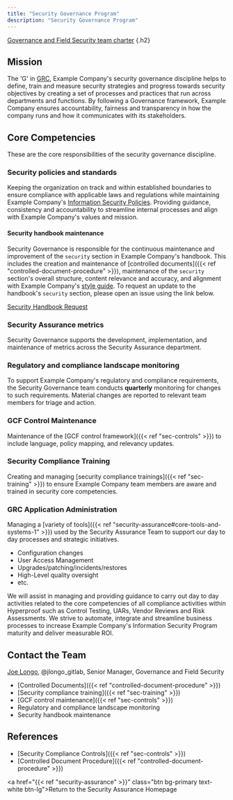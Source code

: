 ```yaml
---
title: "Security Governance Program"
description: "Security Governance Program"
---
```


[Governance and Field Security team charter](/handbook/security/security-assurance/governance_and_field_security_team_charter.html)
{.h2}

## <i class="fas fa-bullseye" style="color:rgb(110,73,203)" aria-hidden="true"></i> Mission

The 'G' in [GRC](https://www.oceg.org/about/what-is-grc/), Example Company's security governance discipline helps to define, train and measure security strategies and progress towards security objectives by creating a set of processes and practices that run across departments and functions. By following a Governance framework, Example Company ensures accountability, fairness and transparency in how the company runs and how it communicates with its stakeholders.

## <i class="far fa-lightbulb" style="color:rgb(110,73,203)" aria-hidden="true"></i> Core Competencies

These are the core responsibilities of the security governance discipline.

### Security policies and standards

Keeping the organization on track and within established boundaries to ensure compliance with applicable laws and regulations while maintaining Example Company's [Information Security Policies](/handbook/security/controlled-document-procedure). Providing guidance, consistency and accountability to streamline internal processes and align with Example Company's values and mission.

#### Security handbook maintenance

Security Governance is responsible for the continuous maintenance and improvement of the `security` section in Example Company's handbook. This includes the creation and maintenance of [controlled documents]({{< ref "controlled-document-procedure" >}}), maintenance of the `security` section's overall structure, content relevance and accuracy, and alignment with Example Company's [style guide](/docs/markdown-guide). To request an update to the handbook's `security` section, please open an issue using the link below.

<a href="https://example_company.com/example_company-com/gl-security/security-assurance/governance/security-handbook/-/issues/new?issuable_template=security_handbook_request" class="btn bg-primary text-white btn-lg">Security Handbook Request</a>

### Security Assurance metrics

Security Governance supports the development, implementation, and maintenance of metrics across the Security Assurance department.

### Regulatory and compliance landscape monitoring

To support Example Company's regulatory and compliance requirements, the Security Governance team conducts **quarterly** monitoring for changes to such requirements. Material changes are reported to relevant team members for triage and action.

### GCF Control Maintenance

Maintenance of the [GCF control framework]({{< ref "sec-controls" >}}) to include language, policy mapping, and relevancy updates.

### Security Compliance Training

Creating and managing [security compliance trainings]({{< ref "sec-training" >}}) to ensure Example Company team members are aware and trained in security core competencies.

### GRC Application Administration

Managing a [variety of tools]({{< ref "security-assurance#core-tools-and-systems-1" >}}) used by the Security Assurance Team to support our day to day processes and strategic initiatives.

- Configuration changes
- User Access Management
- Upgrades/patching/incidents/restores
- High-Level quality oversight
- etc.

We will assist in managing and providing guidance to carry out day to day activities related to the core competencies of all compliance activities within Hyperproof such as Control Testing, UARs, Vendor Reviews and Risk Assessments. We strive to automate, integrate and streamline business processes to increase Example Company's Information Security Program maturity and deliver measurable ROI.

## <i class="fas fa-id-card" style="color:rgb(110,73,203)" aria-hidden="true"></i> Contact the Team

[Joe Longo](/handbook/company/team/#jlongo_gitlab), @jlongo_gitlab, Senior Manager, Governance and Field Security

- [Controlled Documents]({{< ref "controlled-document-procedure" >}})
- [Security compliance training]({{< ref "sec-training" >}})
- [GCF control maintenance]({{< ref "sec-controls" >}})
- Regulatory and compliance landscape monitoring
- Security handbook maintenance

## <i class="fas fa-book" style="color:rgb(110,73,203)" aria-hidden="true"></i> References

- [Security Compliance Controls]({{< ref "sec-controls" >}})
- [Controlled Document Procedure]({{< ref "controlled-document-procedure" >}})

<a href="{{< ref "security-assurance" >}}" class="btn bg-primary text-white btn-lg">Return to the Security Assurance Homepage</a>
